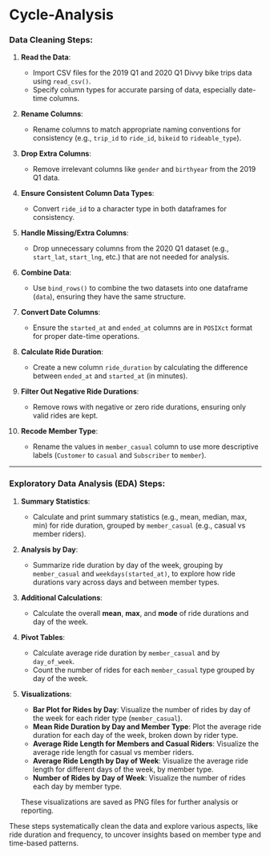 # Cycle-Analysis
### Data Cleaning Steps:
1. **Read the Data**: 
   - Import CSV files for the 2019 Q1 and 2020 Q1 Divvy bike trips data using `read_csv()`.
   - Specify column types for accurate parsing of data, especially date-time columns.
   
2. **Rename Columns**:
   - Rename columns to match appropriate naming conventions for consistency (e.g., `trip_id` to `ride_id`, `bikeid` to `rideable_type`).

3. **Drop Extra Columns**:
   - Remove irrelevant columns like `gender` and `birthyear` from the 2019 Q1 data.
   
4. **Ensure Consistent Column Data Types**:
   - Convert `ride_id` to a character type in both dataframes for consistency.

5. **Handle Missing/Extra Columns**:
   - Drop unnecessary columns from the 2020 Q1 dataset (e.g., `start_lat`, `start_lng`, etc.) that are not needed for analysis.

6. **Combine Data**:
   - Use `bind_rows()` to combine the two datasets into one dataframe (`data`), ensuring they have the same structure.

7. **Convert Date Columns**:
   - Ensure the `started_at` and `ended_at` columns are in `POSIXct` format for proper date-time operations.

8. **Calculate Ride Duration**:
   - Create a new column `ride_duration` by calculating the difference between `ended_at` and `started_at` (in minutes).

9. **Filter Out Negative Ride Durations**:
   - Remove rows with negative or zero ride durations, ensuring only valid rides are kept.

10. **Recode Member Type**:
    - Rename the values in `member_casual` column to use more descriptive labels (`Customer` to `casual` and `Subscriber` to `member`).

---

### Exploratory Data Analysis (EDA) Steps:
1. **Summary Statistics**:
   - Calculate and print summary statistics (e.g., mean, median, max, min) for ride duration, grouped by `member_casual` (e.g., casual vs member riders).

2. **Analysis by Day**:
   - Summarize ride duration by day of the week, grouping by `member_casual` and `weekdays(started_at)`, to explore how ride durations vary across days and between member types.

3. **Additional Calculations**:
   - Calculate the overall **mean**, **max**, and **mode** of ride durations and day of the week.

4. **Pivot Tables**:
   - Calculate average ride duration by `member_casual` and by `day_of_week`.
   - Count the number of rides for each `member_casual` type grouped by day of the week.

5. **Visualizations**:
   - **Bar Plot for Rides by Day**: Visualize the number of rides by day of the week for each rider type (`member_casual`).
   - **Mean Ride Duration by Day and Member Type**: Plot the average ride duration for each day of the week, broken down by rider type.
   - **Average Ride Length for Members and Casual Riders**: Visualize the average ride length for casual vs member riders.
   - **Average Ride Length by Day of Week**: Visualize the average ride length for different days of the week, by member type.
   - **Number of Rides by Day of Week**: Visualize the number of rides each day by member type.

   These visualizations are saved as PNG files for further analysis or reporting.

These steps systematically clean the data and explore various aspects, like ride duration and frequency, to uncover insights based on member type and time-based patterns.
